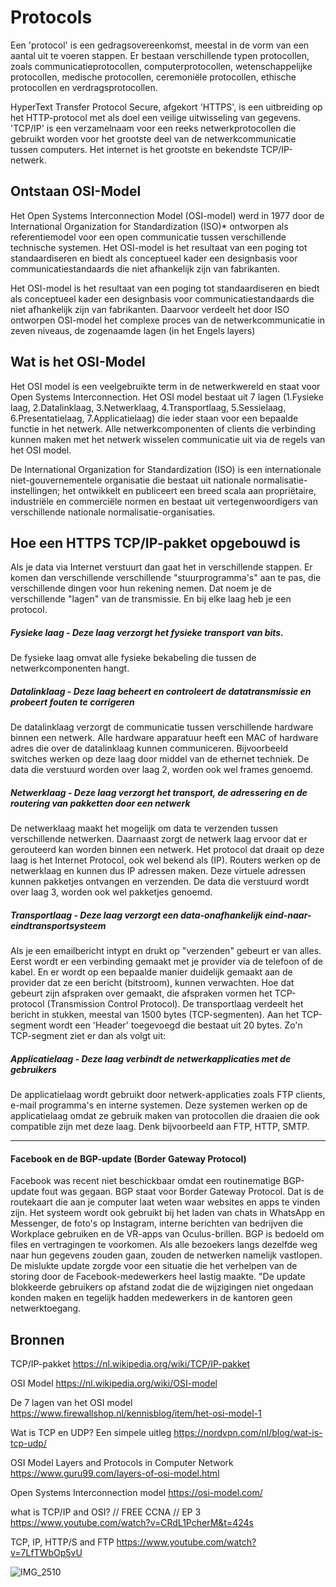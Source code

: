 # Protocols

Een 'protocol' is een gedragsovereenkomst, meestal in de vorm van een aantal uit te voeren stappen. Er bestaan verschillende typen protocollen, zoals communicatieprotocollen, computerprotocollen, wetenschappelijke protocollen, medische protocollen, ceremoniële protocollen, ethische protocollen en verdragsprotocollen.

HyperText Transfer Protocol Secure, afgekort 'HTTPS', is een uitbreiding op het HTTP-protocol met als doel een veilige uitwisseling van gegevens.
'TCP/IP' is een verzamelnaam voor een reeks netwerkprotocollen die gebruikt worden voor het grootste deel van de netwerkcommunicatie tussen computers. 
Het internet is het grootste en bekendste TCP/IP-netwerk.

## Ontstaan OSI-Model

Het Open Systems Interconnection Model (OSI-model) werd in 1977 door de International Organization for Standardization (ISO)* ontworpen als referentiemodel voor een open communicatie tussen verschillende technische systemen.
Het OSI-model is het resultaat van een poging tot standaardiseren en biedt als conceptueel kader een designbasis voor communicatiestandaards die niet afhankelijk zijn van fabrikanten. 

Het OSI-model is het resultaat van een poging tot standaardiseren en biedt als conceptueel kader een designbasis voor communicatiestandaards die niet afhankelijk zijn van fabrikanten. Daarvoor verdeelt het door ISO ontworpen OSI-model het complexe proces van de netwerkcommunicatie in zeven niveaus, de zogenaamde lagen (in het Engels layers)

## Wat is het OSI-Model

Het OSI model is een veelgebruikte term in de netwerkwereld en staat voor Open Systems Interconnection. Het OSI model bestaat uit 7 lagen (1.Fysieke laag, 2.Datalinklaag, 3.Netwerklaag, 4.Transportlaag, 5.Sessielaag, 6.Presentatielaag, 7.Applicatielaag) die ieder staan voor een bepaalde functie in het netwerk. 
Alle netwerkcomponenten of clients die verbinding kunnen maken met het netwerk wisselen communicatie uit via de regels van het OSI model.

De International Organization for Standardization (ISO) is een internationale niet-gouvernementele organisatie die bestaat uit nationale normalisatie-instellingen; het ontwikkelt en publiceert een breed scala aan propriëtaire, industriële en commerciële normen en bestaat uit vertegenwoordigers van verschillende nationale normalisatie-organisaties.

## Hoe een HTTPS TCP/IP-pakket opgebouwd is

Als je data via Internet verstuurt dan gaat het in verschillende stappen. Er komen dan verschillende verschillende "stuurprogramma's" aan te pas, die verschillende dingen voor hun rekening nemen. Dat noem je de verschillende "lagen" van de transmissie. En bij elke laag heb je een protocol.

##### Fysieke laag - Deze laag verzorgt het fysieke transport van bits.
De fysieke laag omvat alle fysieke bekabeling die tussen de netwerkcomponenten hangt.
 
##### Datalinklaag - Deze laag beheert en controleert de datatransmissie en probeert fouten te corrigeren
De datalinklaag verzorgt de communicatie tussen verschillende hardware binnen een netwerk. Alle hardware apparatuur heeft een MAC of hardware adres die over de datalinklaag kunnen communiceren. Bijvoorbeeld switches werken op deze laag door middel van de ethernet techniek. De data die verstuurd worden over laag 2, worden ook wel frames genoemd.
 
##### Netwerklaag - Deze laag verzorgt het transport, de adressering en de routering van pakketten door een netwerk
De netwerklaag maakt het mogelijk om data te verzenden tussen verschillende netwerken. Daarnaast zorgt de netwerk laag ervoor dat er gerouteerd kan worden binnen een netwerk. Het protocol dat draait op deze laag is het Internet Protocol, ook wel bekend als (IP). Routers werken op de netwerklaag en kunnen dus IP adressen maken. Deze virtuele adressen kunnen pakketjes ontvangen en verzenden. De data die verstuurd wordt over laag 3, worden ook wel pakketjes genoemd.
 
##### Transportlaag - Deze laag verzorgt een data-onafhankelijk eind-naar-eindtransportsysteem

Als je een emailbericht intypt en drukt op "verzenden" gebeurt er van alles. Eerst wordt er een verbinding gemaakt met je provider via de telefoon of de kabel. 
En er wordt op een bepaalde manier duidelijk gemaakt aan de provider dat ze een bericht (bitstroom), kunnen verwachten. Hoe dat gebeurt zijn afspraken over gemaakt, die afspraken vormen het TCP-protocol (Transmission Control Protocol). De transportlaag verdeelt het bericht in stukken, meestal van 1500 bytes (TCP-segmenten).
Aan het TCP-segment wordt een 'Header' toegevoegd die bestaat uit 20 bytes. Zo'n TCP-segment ziet er dan als volgt uit:

##### Applicatielaag - Deze laag verbindt de netwerkapplicaties met de gebruikers
De applicatielaag wordt gebruikt door netwerk-applicaties zoals FTP clients, e-mail programma's en interne systemen. Deze systemen werken op de applicatielaag omdat ze gebruik maken van protocollen die draaien die ook compatible zijn met deze laag. Denk bijvoorbeeld aan FTP, HTTP, SMTP.

---------------------------------------------------------------------------------

#### Facebook en de BGP-update (Border Gateway Protocol)

Facebook was recent niet beschickbaar omdat een routinematige BGP-update fout was gegaan. BGP staat voor Border Gateway Protocol. Dat is de routekaart die aan je computer laat weten waar websites en apps te vinden zijn.
Het systeem wordt ook gebruikt bij het laden van chats in WhatsApp en Messenger, de foto's op Instagram, interne berichten van bedrijven die Workplace gebruiken en de VR-apps van Oculus-brillen.
BGP is bedoeld om files en vertragingen te voorkomen. Als alle bezoekers langs dezelfde weg naar hun gegevens zouden gaan, zouden de netwerken namelijk vastlopen.
De mislukte update zorgde voor een situatie die het verhelpen van de storing door de Facebook-medewerkers heel lastig maakte. "De update blokkeerde gebruikers op afstand zodat die de wijzigingen niet ongedaan konden maken en tegelijk hadden medewerkers in de kantoren geen netwerktoegang.  

## Bronnen

TCP/IP-pakket https://nl.wikipedia.org/wiki/TCP/IP-pakket

OSI Model https://nl.wikipedia.org/wiki/OSI-model

De 7 lagen van het OSI model https://www.firewallshop.nl/kennisblog/item/het-osi-model-1

Wat is TCP en UDP? Een simpele uitleg https://nordvpn.com/nl/blog/wat-is-tcp-udp/

OSI Model Layers and Protocols in Computer Network https://www.guru99.com/layers-of-osi-model.html

Open Systems Interconnection model https://osi-model.com/

what is TCP/IP and OSI? // FREE CCNA // EP 3 https://www.youtube.com/watch?v=CRdL1PcherM&t=424s

TCP, IP, HTTP/S and FTP https://www.youtube.com/watch?v=7LfTWbOp5vU


![IMG_2510](https://user-images.githubusercontent.com/89514322/146156008-a5677672-e021-4104-af09-e9f2fdf10f93.PNG)

